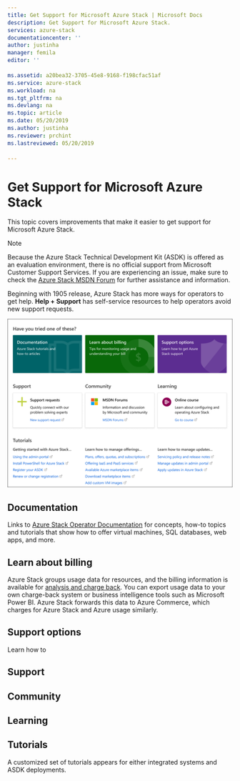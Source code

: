 ```yaml
---
title: Get Support for Microsoft Azure Stack | Microsoft Docs
description: Get Support for Microsoft Azure Stack.
services: azure-stack
documentationcenter: ''
author: justinha
manager: femila
editor: ''

ms.assetid: a20bea32-3705-45e8-9168-f198cfac51af
ms.service: azure-stack
ms.workload: na
ms.tgt_pltfrm: na
ms.devlang: na
ms.topic: article
ms.date: 05/20/2019
ms.author: justinha
ms.reviewer: prchint
ms.lastreviewed: 05/20/2019

---
```

# Get Support for Microsoft Azure Stack

This topic covers improvements that make it easier to get support for Microsoft Azure Stack. 

> [!NOTE]
> Because the Azure Stack Technical Development Kit (ASDK) is offered as an evaluation environment, there is no official support from Microsoft Customer Support Services. If you are experiencing an issue, make sure to check the [Azure Stack MSDN Forum](https://social.msdn.microsoft.com/Forums/azure/home?forum=azurestack) for further assistance and information.  

Beginning with 1905 release, Azure Stack has more ways for operators to get help. **Help + Support** has self-service resources to help operators avoid new support requests. 

![Get support options](media/azure-stack-get-support/get-support-options.png)

## Documentation

Links to [Azure Stack Operator Documentation](index.yml) for concepts, how-to topics and tutorials that show how to offer virtual machines, SQL databases, web apps, and more. 

## Learn about billing

Azure Stack groups usage data for resources, and the billing information is available for [analysis and charge back](azure-stack-billing-and-chargeback.md). You can export usage data to your own charge-back system or business intelligence tools such as Microsoft Power BI. Azure Stack forwards this data to Azure Commerce, which charges for Azure Stack and Azure usage similarly. 

## Support options

Learn how to 

## Support

## Community 

## Learning

## Tutorials

A customized set of tutorials appears for either integrated systems and ASDK deployments. 